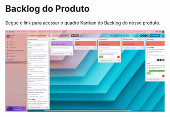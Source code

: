 # Backlog do Produto

Segue o link para acessar o quadro Kanban do [Backlog](https://trello.com/b/KqnlhBTh/kanban-quadro-modelo) do nosso produto.

![imagem-backlog](../assets/backlog.png)
